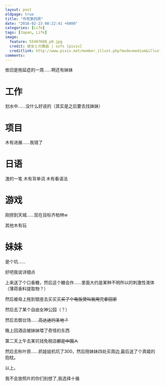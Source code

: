 ```yaml
---
layout: post
oldpage: true
title: "作死第四周"
date: "2016-02-23 00:22:41 +0800"
categories: [Life]
tags: [Japan, Life]
image: 
  feature: 55407608_p0.jpg
  credit: 彼女との邂逅 | sofs [pixiv] 
  creditlink: http://www.pixiv.net/member_illust.php?mode=medium&illust_id=55407608
comments: 
---
```

依旧是拖延症的一周……啊还有妹妹

# 工作

划水中……没什么好说的（其实是之后要去找妹妹）

# 项目

木有进展……我错了

# 日语

渣的一笔 木有背单词 木有看语法

# 游戏

刚捞到天城……现在目标齐柏林w

其他木有玩

# 妹妹

是个坑……

好吧我说详细点

上来送了个口香糖，然后这个糖会炸……里面大约是某种不明所以的刺激性液体
（薄荷香料提取物？）

然后被母上拖到银座去买买买<del>买了个电饭煲叫我用完拿回家</del>

然后去了某个自由女神公园（？）

然后去御台场……<del>高达迷的圣地？</del>

<span class="heimu">晚上回酒店被妹妹喂了奇怪的东西</span>

第二天上午去某坑钱免税店<del>都是中国人</del>

然后去秋叶原……抓娃娃机坑了300，然后陪妹妹四处买周边,最后送了个真姬的
抱枕。

以上。

<span class="heimu">我不会放照片的你们别想了,我选择十循</span>

